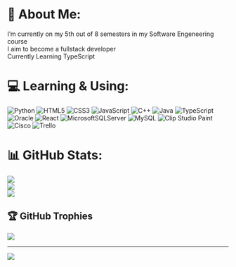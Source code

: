 # 💫 About Me:
I’m currently on my 5th out of 8 semesters in my Software Engeneering course<br>I aim to become a fullstack developer<br>Currently Learning TypeScript


# 💻 Learning & Using:
![Python](https://img.shields.io/badge/python-3670A0?style=plastic&logo=python&logoColor=ffdd54) ![HTML5](https://img.shields.io/badge/html5-%23E34F26.svg?style=plastic&logo=html5&logoColor=white) ![CSS3](https://img.shields.io/badge/css3-%231572B6.svg?style=plastic&logo=css3&logoColor=white) ![JavaScript](https://img.shields.io/badge/javascript-%23323330.svg?style=plastic&logo=javascript&logoColor=%23F7DF1E) ![C++](https://img.shields.io/badge/c++-%2300599C.svg?style=plastic&logo=c%2B%2B&logoColor=white) ![Java](https://img.shields.io/badge/java-%23ED8B00.svg?style=plastic&logo=openjdk&logoColor=white) ![TypeScript](https://img.shields.io/badge/typescript-%23007ACC.svg?style=plastic&logo=typescript&logoColor=white) ![Oracle](https://img.shields.io/badge/Oracle-F80000?style=plastic&logo=oracle&logoColor=white) ![React](https://img.shields.io/badge/react-%2320232a.svg?style=plastic&logo=react&logoColor=%2361DAFB) ![MicrosoftSQLServer](https://img.shields.io/badge/Microsoft%20SQL%20Server-CC2927?style=plastic&logo=microsoft%20sql%20server&logoColor=white) ![MySQL](https://img.shields.io/badge/mysql-4479A1.svg?style=plastic&logo=mysql&logoColor=white) ![Clip Studio Paint](https://img.shields.io/badge/ClipStudioPaint-%23CFD3D3.svg?style=plastic&logo=ClipStudioPaint&logoColor=white) ![Cisco](https://img.shields.io/badge/cisco-%23049fd9.svg?style=plastic&logo=cisco&logoColor=black) ![Trello](https://img.shields.io/badge/Trello-%23026AA7.svg?style=plastic&logo=Trello&logoColor=white)
# 📊 GitHub Stats:
![](https://github-readme-stats.vercel.app/api?username=Sabi-Hase&theme=radical&hide_border=false&include_all_commits=false&count_private=false)<br/>
![](https://nirzak-streak-stats.vercel.app/?user=Sabi-Hase&theme=radical&hide_border=false)<br/>
![](https://github-readme-stats.vercel.app/api/top-langs/?username=Sabi-Hase&theme=radical&hide_border=false&include_all_commits=false&count_private=false&layout=compact)

## 🏆 GitHub Trophies
![](https://github-profile-trophy.vercel.app/?username=Sabi-Hase&theme=radical&no-frame=false&no-bg=true&margin-w=4)

---
[![](https://visitcount.itsvg.in/api?id=Sabi-Hase&icon=0&color=9)](https://visitcount.itsvg.in)

<!-- Proudly created with GPRM ( https://gprm.itsvg.in ) -->
